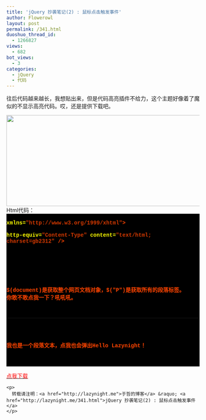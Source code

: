 ```yaml
---
title: 'jQuery 抄袭笔记(2) : 鼠标点击触发事件'
author: Flowerowl
layout: post
permalink: /341.html
duoshuo_thread_id:
  - 1266827
views:
  - 682
bot_views:
  - 3
categories:
  - jQuery
  - 代码
---
```

  
往后代码越来越长，我想贴出来，但是代码高亮插件不给力，这个主题好像着了魔似的不显示高亮代码。哎，还是提供下载吧。

<img class="aligncenter size-full wp-image-342" title="Lazynight | 夜阑" src="http://lazynight.me/wp-content/uploads/2011/10/lazy2.jpg" alt="" width="723" height="238" />  
Html代码：

<div style="background:#fdfdfd;color:black;">
</div>

<div class="source" style="font-family: '[object HTMLOptionElement]', Consolas, 'Lucida Console', 'Courier New'; color: rgb(192, 192, 192); background-color: rgb(0, 0, 0); ">
  <span style="color: rgb(255, 255, 255); "><!DOCTYPE html PUBLIC "-//W3C//DTD XHTML 1.0 Transitional//EN" &#8220;http://www.w3.org/TR/xhtml1/DTD/xhtml1-transitional.dtd&#8221;></span><br /> <span style="color: rgb(255, 68, 0); font-weight: bold; "><html</span> <span style="color: rgb(255, 255, 0); ">xmlns=</span><span style="color: rgb(209, 56, 0); ">"http://www.w3.org/1999/xhtml"</span><span style="color: rgb(255, 68, 0); font-weight: bold; ">></span><br /> <span style="color: rgb(255, 68, 0); font-weight: bold; "><head></span><br /> <span style="color: rgb(255, 68, 0); font-weight: bold; "><meta</span> <span style="color: rgb(255, 255, 0); ">http-equiv=</span><span style="color: rgb(209, 56, 0); ">"Content-Type"</span> <span style="color: rgb(255, 255, 0); ">content=</span><span style="color: rgb(209, 56, 0); ">"text/html; charset=gb2312"</span> <span style="color: rgb(255, 68, 0); font-weight: bold; ">/></span><br /> <span style="color: rgb(255, 68, 0); font-weight: bold; "><title></span>Hello Lazynight!<span style="color: rgb(255, 68, 0); font-weight: bold; "></title></span><br /> <span style="color: rgb(255, 68, 0); font-weight: bold; "><script </span><span style="color: rgb(255, 255, 0); ">type=</span><span style="color: rgb(209, 56, 0); ">"text/javascript"</span> <span style="color: rgb(255, 255, 0); ">src=</span><span style="color: rgb(209, 56, 0); ">"jquery-1.1.3.pack.js"</span><span style="color: rgb(255, 68, 0); font-weight: bold; ">></script></span><br /> <span style="color: rgb(255, 68, 0); font-weight: bold; "><script </span><span style="color: rgb(255, 255, 0); ">type=</span><span style="color: rgb(209, 56, 0); ">"text/javascript"</span><span style="color: rgb(255, 68, 0); font-weight: bold; ">></span><br /> <span style="color: rgb(192, 192, 192); ">$</span>(<span style="color: rgb(192, 192, 192); ">document</span><span style="color: rgb(192, 192, 192); ">).</span><span style="color: rgb(192, 192, 192); ">ready</span>(<span style="color: rgb(255, 68, 0); font-weight: bold; ">function</span><span style="color: rgb(192, 192, 192); ">(){</span><span style="color: rgb(192, 192, 192); ">$</span>(<span style="color: rgb(209, 56, 0); ">"p"</span><span style="color: rgb(192, 192, 192); ">).</span><span style="color: rgb(192, 192, 192); ">click</span>(<span style="color: rgb(255, 68, 0); font-weight: bold; ">function</span><span style="color: rgb(192, 192, 192); ">(){</span><span style="color: rgb(192, 192, 192); ">alert</span>(<span style="color: rgb(209, 56, 0); ">"Hello Lazynight!"</span><span style="color: rgb(192, 192, 192); ">);});});</span><br /> <span style="color: rgb(255, 68, 0); font-weight: bold; "></script></span><br /> <span style="color: rgb(255, 68, 0); font-weight: bold; "></head></span></p> <p>
    <span style="color: rgb(255, 68, 0); font-weight: bold; "><body></span><br /> <span style="color: rgb(255, 68, 0); font-weight: bold; "><p></span><br /> $(document)是获取整个网页文档对象，$("P")是获取所有的段落标签。<br /> 你敢不敢点我一下？吼吼吼。<br /> <span style="color: rgb(255, 68, 0); font-weight: bold; "></p></span><br /> <span style="color: rgb(255, 68, 0); font-weight: bold; "><hr/></span><br /> <span style="color: rgb(255, 68, 0); font-weight: bold; "><p></span><br /> 我也是一个段落文本，点我也会弹出Hello Lazynight！<br /> <span style="color: rgb(255, 68, 0); font-weight: bold; "></p></span><br /> <span style="color: rgb(255, 68, 0); font-weight: bold; "></body></span><br /> <span style="color: rgb(255, 68, 0); font-weight: bold; "></html></span></div> <p>
      <span style="color: #ff0000;"><a href="http://down.qiannao.com/space/file/flowerowl/-4e0a-4f20-5206-4eab/lazy2-9f20-6807-70b9-51fb-4e8b-4ef6-89e6-53d1.rar/.page" target="_blank"><span style="color: #ff0000;">点我下载</span></a></span>
    </p>
    
    <p>
      转载请注明：<a href="http://lazynight.me">于哲的博客</a> &raquo; <a href="http://lazynight.me/341.html">jQuery 抄袭笔记(2) : 鼠标点击触发事件</a>
    </p>